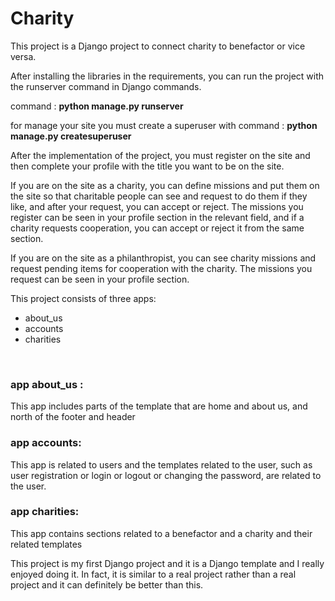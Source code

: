 # Charity
This project is a Django project to connect charity to benefactor or vice versa.


After installing the libraries in the requirements, you can run the project with the runserver command in Django commands.
<p> command : <b>python manage.py runserver</b> 
<p> for manage your site you must create a superuser with command : <b>python manage.py createsuperuser </b></p>  


After the implementation of the project, you must register on the site and then complete your profile with the title you want to be on the site.


If you are on the site as a charity, you can define missions and put them on the site so that charitable people can see and request to do them if they like, and after your request, you can accept or reject.
The missions you register can be seen in your profile section in the relevant field, and if a charity requests cooperation, you can accept or reject it from the same section.


If you are on the site as a philanthropist, you can see charity missions and request pending items for cooperation with the charity.
The missions you request can be seen in your profile section.



This project consists of three apps:<br>
<ul>
<li>about_us</li>
<li>accounts</li>
<li>charities</li>
</ul>
<br>
<h3>app about_us : </h3>
<p>This app includes parts of the template that are home and about us, and north of the footer and header </p>
<h3> app accounts: </h3>
<p>This app is related to users and the templates related to the user, such as user registration or login or logout or changing the password, are related to the user.
</p>
<h3> app charities: </h3>
<p>This app contains sections related to a benefactor and a charity and their related templates</p>
<p>
This project is my first Django project and it is a Django template and I really enjoyed doing it.
In fact, it is similar to a real project rather than a real project and it can definitely be better than this.</p>

